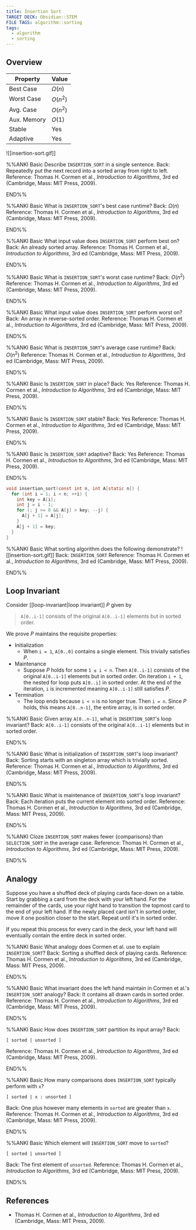 ```yaml
---
title: Insertion Sort
TARGET DECK: Obsidian::STEM
FILE TAGS: algorithm::sorting
tags:
  - algorithm
  - sorting
---
```


## Overview

Property    | Value
----------- | --------
Best Case   | $\Omega(n)$
Worst Case  | $O(n^2)$
Avg. Case   | $O(n^2)$
Aux. Memory | $O(1)$
Stable      | Yes
Adaptive    | Yes

![[insertion-sort.gif]]

%%ANKI
Basic
Describe `INSERTION_SORT` in a single sentence.
Back: Repeatedly put the next record into a sorted array from right to left.
Reference: Thomas H. Cormen et al., *Introduction to Algorithms*, 3rd ed (Cambridge, Mass: MIT Press, 2009).
<!--ID: 1707589393194-->
END%%

%%ANKI
Basic
What is `INSERTION_SORT`'s best case runtime?
Back: $\Omega(n)$
Reference: Thomas H. Cormen et al., *Introduction to Algorithms*, 3rd ed (Cambridge, Mass: MIT Press, 2009).
<!--ID: 1706925879541-->
END%%

%%ANKI
Basic
What input value does `INSERTION_SORT` perform best on?
Back: An already sorted array.
Reference: Thomas H. Cormen et al., *Introduction to Algorithms*, 3rd ed (Cambridge, Mass: MIT Press, 2009).
<!--ID: 1706925921544-->
END%%

%%ANKI
Basic
What is `INSERTION_SORT`'s worst case runtime?
Back: $O(n^2)$
Reference: Thomas H. Cormen et al., *Introduction to Algorithms*, 3rd ed (Cambridge, Mass: MIT Press, 2009).
<!--ID: 1706926586947-->
END%%

%%ANKI
Basic
What input value does `INSERTION_SORT` perform worst on?
Back: An array in reverse-sorted order.
Reference: Thomas H. Cormen et al., *Introduction to Algorithms*, 3rd ed (Cambridge, Mass: MIT Press, 2009).
<!--ID: 1706926586951-->
END%%

%%ANKI
Basic
What is `INSERTION_SORT`'s average case runtime?
Back: $O(n^2)$
Reference: Thomas H. Cormen et al., *Introduction to Algorithms*, 3rd ed (Cambridge, Mass: MIT Press, 2009).
<!--ID: 1707329732933-->
END%%

%%ANKI
Basic
Is `INSERTION_SORT` in place?
Back: Yes
Reference: Thomas H. Cormen et al., *Introduction to Algorithms*, 3rd ed (Cambridge, Mass: MIT Press, 2009).
<!--ID: 1706926586955-->
END%%

%%ANKI
Basic
Is `INSERTION_SORT` stable?
Back: Yes
Reference: Thomas H. Cormen et al., *Introduction to Algorithms*, 3rd ed (Cambridge, Mass: MIT Press, 2009).
<!--ID: 1706926586959-->
END%%

%%ANKI
Basic
Is `INSERTION_SORT` adaptive?
Back: Yes
Reference: Thomas H. Cormen et al., *Introduction to Algorithms*, 3rd ed (Cambridge, Mass: MIT Press, 2009).
<!--ID: 1707504634779-->
END%%

```c
void insertion_sort(const int n, int A[static n]) {
  for (int i = 1; i < n; ++i) {
	int key = A[i];
	int j = i - 1;
	for (; j >= 0 && A[j] > key; --j) {
	  A[j + 1] = A[j];
	}
	A[j + 1] = key;
  }
}
```

%%ANKI
Basic
What sorting algorithm does the following demonstrate?
![[insertion-sort.gif]]
Back: `INSERTION_SORT`
Reference: Thomas H. Cormen et al., *Introduction to Algorithms*, 3rd ed (Cambridge, Mass: MIT Press, 2009).
<!--ID: 1707400559085-->
END%%

## Loop Invariant

Consider [[loop-invariant|loop invariant]] $P$ given by

> `A[0..i-1]` consists of the original `A[0..i-1]` elements but in sorted order.

We prove $P$ maintains the requisite properties:

* Initialization
	* When `i = 1`, `A[0..0]` contains a single element. This trivially satisfies $P$.
* Maintenance
	* Suppose $P$ holds for some `1 ≤ i < n`. Then `A[0..i-1]` consists of the original `A[0..i-1]` elements but in sorted order. On iteration `i + 1`, the nested for loop puts `A[0..i]` in sorted order. At the end of the iteration, `i` is incremented meaning `A[0..i-1]` still satisfies $P$.
* Termination
	* The loop ends because `i < n` is no longer true. Then `i = n`. Since $P$ holds, this means `A[0..n-1]`, the entire array, is in sorted order.

%%ANKI
Basic
Given array `A[0..n-1]`, what is `INSERTION_SORT`'s loop invariant?
Back: `A[0..i-1]` consists of the original `A[0..i-1]` elements but in sorted order.
<!--ID: 1707332638371-->
END%%

%%ANKI
Basic
What is initialization of `INSERTION_SORT`'s loop invariant?
Back: Sorting starts with an singleton array which is trivially sorted.
Reference: Thomas H. Cormen et al., *Introduction to Algorithms*, 3rd ed (Cambridge, Mass: MIT Press, 2009).
<!--ID: 1707332638373-->
END%%

%%ANKI
Basic
What is maintenance of `INSERTION_SORT`'s loop invariant?
Back: Each iteration puts the current element into sorted order.
Reference: Thomas H. Cormen et al., *Introduction to Algorithms*, 3rd ed (Cambridge, Mass: MIT Press, 2009).
<!--ID: 1707332638375-->
END%%

%%ANKI
Cloze
`INSERTION_SORT` makes fewer {comparisons} than `SELECTION_SORT` in the average case.
Reference: Thomas H. Cormen et al., *Introduction to Algorithms*, 3rd ed (Cambridge, Mass: MIT Press, 2009).
<!--ID: 1708002185982-->
END%%

## Analogy

Suppose you have a shuffled deck of playing cards face-down on a table. Start by grabbing a card from the deck with your left hand. For the remainder of the cards, use your right hand to transition the topmost card to the end of your left hand. If the newly placed card isn't in sorted order, move it one position closer to the start. Repeat until it's in sorted order.

If you repeat this process for every card in the deck, your left hand will eventually contain the entire deck in sorted order.

%%ANKI
Basic
What analogy does Cormen et al. use to explain `INSERTION_SORT`?
Back: Sorting a shuffled deck of playing cards.
Reference: Thomas H. Cormen et al., *Introduction to Algorithms*, 3rd ed (Cambridge, Mass: MIT Press, 2009).
<!--ID: 1706927594729-->
END%%

%%ANKI
Basic
What invariant does the left hand maintain in Cormen et al.'s `INSERTION_SORT` analogy?
Back: It contains all drawn cards in sorted order.
Reference: Thomas H. Cormen et al., *Introduction to Algorithms*, 3rd ed (Cambridge, Mass: MIT Press, 2009).
<!--ID: 1706927594732-->
END%%

%%ANKI
Basic
How does `INSERTION_SORT` partition its input array?
Back:
```
[ sorted | unsorted ]
```
Reference: Thomas H. Cormen et al., *Introduction to Algorithms*, 3rd ed (Cambridge, Mass: MIT Press, 2009).
<!--ID: 1707399790957-->
END%%

%%ANKI
Basic
How many comparisons does `INSERTION_SORT` typically perform with `x`?
```
[ sorted | x : unsorted ]
```
Back: One plus however many elements in `sorted` are greater than `x`.
Reference: Thomas H. Cormen et al., *Introduction to Algorithms*, 3rd ed (Cambridge, Mass: MIT Press, 2009).
<!--ID: 1707399790958-->
END%%

%%ANKI
Basic
Which element will `INSERTION_SORT` move to `sorted`?
```
[ sorted | unsorted ]
```
Back: The first element of `unsorted`.
Reference: Thomas H. Cormen et al., *Introduction to Algorithms*, 3rd ed (Cambridge, Mass: MIT Press, 2009).
<!--ID: 1707399790960-->
END%%

## References

* Thomas H. Cormen et al., *Introduction to Algorithms*, 3rd ed (Cambridge, Mass: MIT Press, 2009).
